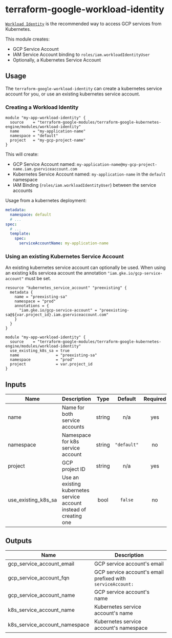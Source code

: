 # terraform-google-workload-identity

[`Workload Identity`](https://cloud.google.com/kubernetes-engine/docs/how-to/workload-identity) is the recommended way to access GCP services from Kubernetes.

This module creates:

* GCP Service Account
* IAM Service Account binding to `roles/iam.workloadIdentityUser`
* Optionally, a Kubernetes Service Account

## Usage

The `terraform-google-workload-identity` can create a kubernetes service account for you, or use an existing kubernetes service account.

### Creating a Workload Identity

```hcl
module "my-app-workload-identity" {
  source    = "terraform-google-modules/terraform-google-kubernetes-engine/modules/workload-identity"
  name      = "my-application-name"
  namespace = "default"
  project   = "my-gcp-project-name"
}
```

This will create:

* GCP Service Account named: `my-application-name@my-gcp-project-name.iam.gserviceaccount.com`
* Kubernetes Service Account named: `my-application-name` in the `default` namespace
* IAM Binding (`roles/iam.workloadIdentityUser`) between the service accounts

Usage from a kubernetes deployment:

```yaml
metadata:
  namespace: default
  # ...
spec:
  # ...
  template:
    spec:
      serviceAccountName: my-application-name
```

### Using an existing Kubernetes Service Account

An existing kubernetes service account can optionally be used. When using an existing k8s servicea account the annotation `"iam.gke.io/gcp-service-account"` must be set.

```hcl
resource "kubernetes_service_account" "preexisting" {
  metadata {
    name = "preexisting-sa"
    namespace = "prod"
    annotations = {
      "iam.gke.io/gcp-service-account" = "preexisting-sa@${var.project_id}.iam.gserviceaccount.com"
    }
  }
}

module "my-app-workload-identity" {
  source    = "terraform-google-modules/terraform-google-kubernetes-engine/modules/workload-identity"
  use_existing_k8s_sa = true
  name                = "preexisting-sa"
  namespace           = "prod"
  project             = var.project_id
}
```

## Inputs

| Name | Description | Type | Default | Required |
|------|-------------|:----:|:-----:|:-----:|
| name | Name for both service accounts | string | n/a | yes |
| namespace | Namespace for k8s service account | string | `"default"` | no |
| project | GCP project ID | string | n/a | yes |
| use\_existing\_k8s\_sa | Use an existing kubernetes service account instead of creating one | bool | `false` | no |

## Outputs

| Name | Description |
|------|-------------|
| gcp\_service\_account\_email | GCP service account's email  |
| gcp\_service\_account\_fqn | GCP service account's email prefixed with `serviceAccount:` |
| gcp\_service\_account\_name | GCP service account's name |
| k8s\_service\_account\_name | Kubernetes service account's name |
| k8s\_service\_account\_namespace | Kubernetes service account's namespace |
